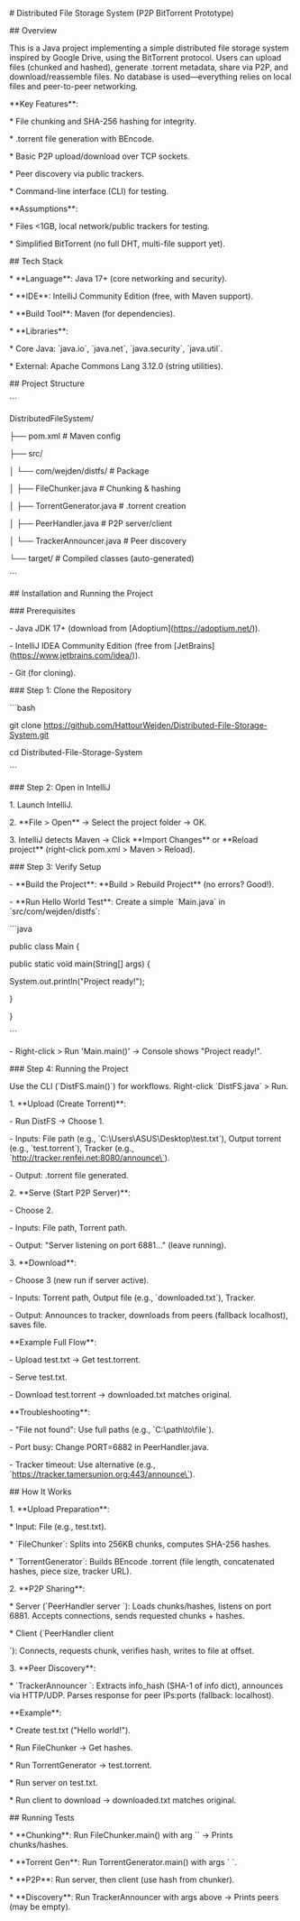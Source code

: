 \# Distributed File Storage System (P2P BitTorrent Prototype)

\## Overview

This is a Java project implementing a simple distributed file storage system inspired by Google Drive, using the BitTorrent protocol. Users can upload files (chunked and hashed), generate .torrent metadata, share via P2P, and download/reassemble files. No database is used—everything relies on local files and peer-to-peer networking.

\*\*Key Features\*\*:

\* File chunking and SHA-256 hashing for integrity.

\* .torrent file generation with BEncode.

\* Basic P2P upload/download over TCP sockets.

\* Peer discovery via public trackers.

\* Command-line interface (CLI) for testing.

\*\*Assumptions\*\*:

\* Files <1GB, local network/public trackers for testing.

\* Simplified BitTorrent (no full DHT, multi-file support yet).

\## Tech Stack

\* \*\*Language\*\*: Java 17+ (core networking and security).

\* \*\*IDE\*\*: IntelliJ Community Edition (free, with Maven support).

\* \*\*Build Tool\*\*: Maven (for dependencies).

\* \*\*Libraries\*\*:

\* Core Java: \`java.io\`, \`java.net\`, \`java.security\`, \`java.util\`.

\* External: Apache Commons Lang 3.12.0 (string utilities).

\## Project Structure

\`\`\`

DistributedFileSystem/

├── pom.xml # Maven config

├── src/

│ └── com/wejden/distfs/ # Package

│ ├── FileChunker.java # Chunking & hashing

│ ├── TorrentGenerator.java # .torrent creation

│ ├── PeerHandler.java # P2P server/client

│ └── TrackerAnnouncer.java # Peer discovery

└── target/ # Compiled classes (auto-generated)

\`\`\`

\## Installation and Running the Project

\### Prerequisites

\- Java JDK 17+ (download from \[Adoptium\](https://adoptium.net/)).

\- IntelliJ IDEA Community Edition (free from \[JetBrains\](https://www.jetbrains.com/idea/)).

\- Git (for cloning).

\### Step 1: Clone the Repository

\`\`\`bash

git clone https://github.com/HattourWejden/Distributed-File-Storage-System.git

cd Distributed-File-Storage-System

\`\`\`

\### Step 2: Open in IntelliJ

1\. Launch IntelliJ.

2\. \*\*File > Open\*\* → Select the project folder → OK.

3\. IntelliJ detects Maven → Click \*\*Import Changes\*\* or \*\*Reload project\*\* (right-click pom.xml > Maven > Reload).

\### Step 3: Verify Setup

\- \*\*Build the Project\*\*: \*\*Build > Rebuild Project\*\* (no errors? Good!).

\- \*\*Run Hello World Test\*\*: Create a simple \`Main.java\` in \`src/com/wejden/distfs\`:

\`\`\`java

public class Main {

public static void main(String\[\] args) {

System.out.println("Project ready!");

}

}

\`\`\`

\- Right-click > Run 'Main.main()' → Console shows "Project ready!".

\### Step 4: Running the Project

Use the CLI (\`DistFS.main()\`) for workflows. Right-click \`DistFS.java\` > Run.

1\. \*\*Upload (Create Torrent)\*\*:

\- Run DistFS → Choose 1.

\- Inputs: File path (e.g., \`C:\\Users\\ASUS\\Desktop\\test.txt\`), Output torrent (e.g., \`test.torrent\`), Tracker (e.g., \`http://tracker.renfei.net:8080/announce\`).

\- Output: .torrent file generated.

2\. \*\*Serve (Start P2P Server)\*\*:

\- Choose 2.

\- Inputs: File path, Torrent path.

\- Output: "Server listening on port 6881..." (leave running).

3\. \*\*Download\*\*:

\- Choose 3 (new run if server active).

\- Inputs: Torrent path, Output file (e.g., \`downloaded.txt\`), Tracker.

\- Output: Announces to tracker, downloads from peers (fallback localhost), saves file.

\*\*Example Full Flow\*\*:

\- Upload test.txt → Get test.torrent.

\- Serve test.txt.

\- Download test.torrent → downloaded.txt matches original.

\*\*Troubleshooting\*\*:

\- "File not found": Use full paths (e.g., \`C:\\path\\to\\file\`).

\- Port busy: Change PORT=6882 in PeerHandler.java.

\- Tracker timeout: Use alternative (e.g., \`https://tracker.tamersunion.org:443/announce\`).

\## How It Works

1\. \*\*Upload Preparation\*\*:

\* Input: File (e.g., test.txt).

\* \`FileChunker\`: Splits into 256KB chunks, computes SHA-256 hashes.

\* \`TorrentGenerator\`: Builds BEncode .torrent (file length, concatenated hashes, piece size, tracker URL).

2\. \*\*P2P Sharing\*\*:

\* Server (\`PeerHandler server \`): Loads chunks/hashes, listens on port 6881. Accepts connections, sends requested chunks + hashes.

\* Client (\`PeerHandler client

\`): Connects, requests chunk, verifies hash, writes to file at offset.

3\. \*\*Peer Discovery\*\*:

\* \`TrackerAnnouncer \`: Extracts info\_hash (SHA-1 of info dict), announces via HTTP/UDP. Parses response for peer IPs:ports (fallback: localhost).

\*\*Example\*\*:

\* Create test.txt ("Hello world!").

\* Run FileChunker → Get hashes.

\* Run TorrentGenerator → test.torrent.

\* Run server on test.txt.

\* Run client to download → downloaded.txt matches original.

\## Running Tests

\* \*\*Chunking\*\*: Run FileChunker.main() with arg \`\` → Prints chunks/hashes.

\* \*\*Torrent Gen\*\*: Run TorrentGenerator.main() with args \` \`.

\* \*\*P2P\*\*: Run server, then client (use hash from chunker).

\* \*\*Discovery\*\*: Run TrackerAnnouncer with args above → Prints peers (may be empty).
